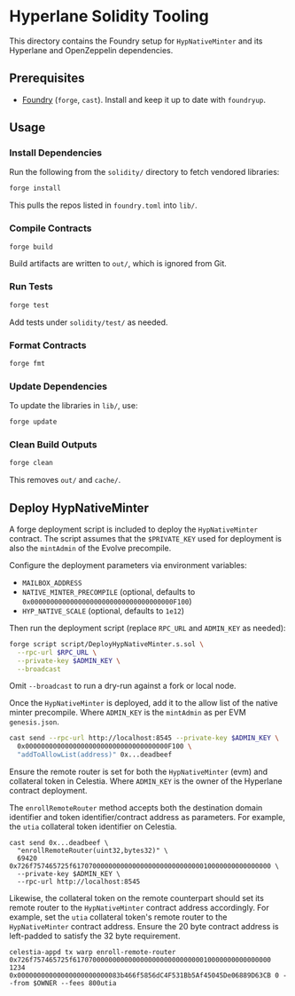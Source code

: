 # Hyperlane Solidity Tooling

This directory contains the Foundry setup for `HypNativeMinter` and its Hyperlane and OpenZeppelin dependencies.

## Prerequisites
- [Foundry](https://getfoundry.sh/) (`forge`, `cast`). Install and keep it up to date with `foundryup`.

## Usage

### Install Dependencies
Run the following from the `solidity/` directory to fetch vendored libraries:

```bash
forge install
```

This pulls the repos listed in `foundry.toml` into `lib/`.

### Compile Contracts
```bash
forge build
```

Build artifacts are written to `out/`, which is ignored from Git.

### Run Tests
```bash
forge test
```

Add tests under `solidity/test/` as needed.

### Format Contracts
```bash
forge fmt
```

### Update Dependencies
To update the libraries in `lib/`, use:

```bash
forge update
```

### Clean Build Outputs
```bash
forge clean
```

This removes `out/` and `cache/`.

## Deploy HypNativeMinter
A forge deployment script is included to deploy the `HypNativeMinter` contract. 
The script assumes that the `$PRIVATE_KEY` used for deployment is also the `mintAdmin` of the Evolve precompile.

Configure the deployment parameters via environment variables:

- `MAILBOX_ADDRESS`
- `NATIVE_MINTER_PRECOMPILE` (optional, defaults to `0x000000000000000000000000000000000000F100`)
- `HYP_NATIVE_SCALE` (optional, defaults to `1e12`)

Then run the deployment script (replace `RPC_URL` and `ADMIN_KEY` as needed):

```bash
forge script script/DeployHypNativeMinter.s.sol \
  --rpc-url $RPC_URL \
  --private-key $ADMIN_KEY \
  --broadcast
```

Omit `--broadcast` to run a dry-run against a fork or local node.

Once the `HypNativeMinter` is deployed, add it to the allow list of the native minter precompile.
Where `ADMIN_KEY` is the `mintAdmin` as per EVM `genesis.json`.

```bash
cast send --rpc-url http://localhost:8545 --private-key $ADMIN_KEY \
  0x000000000000000000000000000000000000F100 \
  "addToAllowList(address)" 0x...deadbeef
```

Ensure the remote router is set for both the `HypNativeMinter` (evm) and collateral token in Celestia.
Where `ADMIN_KEY` is the owner of the Hyperlane contract deployment.

The `enrollRemoteRouter` method accepts both the destination domain identifier and token identifier/contract address as parameters.
For example, the `utia` collateral token identifier on Celestia.

```
cast send 0x...deadbeef \
  "enrollRemoteRouter(uint32,bytes32)" \
  69420 0x726f757465725f61707000000000000000000000000000010000000000000000 \
  --private-key $ADMIN_KEY \
  --rpc-url http://localhost:8545
```

Likewise, the collateral token on the remote counterpart should set its remote router to the `HypNativeMinter` contract address accordingly.
For example, set the `utia` collateral token's remote router to the `HypNativeMinter` contract address. Ensure the 20 byte contract address is left-padded to satisfy the 32 byte requirement.

```
celestia-appd tx warp enroll-remote-router 0x726f757465725f61707000000000000000000000000000010000000000000000 1234 0x00000000000000000000000083b466f5856dC4F531Bb5Af45045De06889D63CB 0 --from $OWNER --fees 800utia
```
